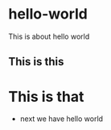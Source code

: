 # hello-world
This is about hello world

## This is this
# This is that

- next we have hello world
